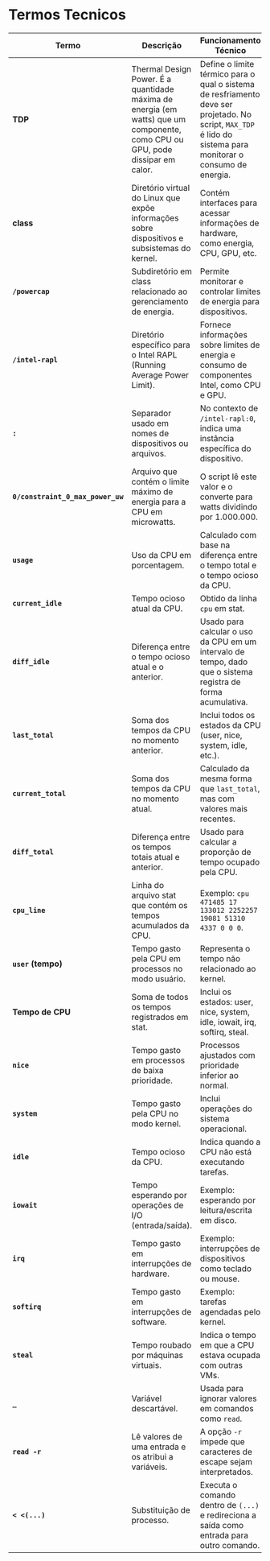 # Termos Tecnicos

| **Termo**                         | **Descrição**                                                                                                                 | **Funcionamento Técnico**                                                                                                                                     |
| --------------------------------- | ----------------------------------------------------------------------------------------------------------------------------- | ------------------------------------------------------------------------------------------------------------------------------------------------------------- |
| **TDP**                           | Thermal Design Power. É a quantidade máxima de energia (em watts) que um componente, como CPU ou GPU, pode dissipar em calor. | Define o limite térmico para o qual o sistema de resfriamento deve ser projetado. No script, `MAX_TDP` é lido do sistema para monitorar o consumo de energia. |
| **class**                         | Diretório virtual do Linux que expõe informações sobre dispositivos e subsistemas do kernel.                                  | Contém interfaces para acessar informações de hardware, como energia, CPU, GPU, etc.                                                                          |
| **`/powercap`**                   | Subdiretório em class relacionado ao gerenciamento de energia.                                                                | Permite monitorar e controlar limites de energia para dispositivos.                                                                                           |
| **`/intel-rapl`**                 | Diretório específico para o Intel RAPL (Running Average Power Limit).                                                         | Fornece informações sobre limites de energia e consumo de componentes Intel, como CPU e GPU.                                                                  |
| **`:`**                           | Separador usado em nomes de dispositivos ou arquivos.                                                                         | No contexto de `/intel-rapl:0`, indica uma instância específica do dispositivo.                                                                               |
| **`0/constraint_0_max_power_uw`** | Arquivo que contém o limite máximo de energia para a CPU em microwatts.                                                       | O script lê este valor e o converte para watts dividindo por 1.000.000.                                                                                       |
| **`usage`**                       | Uso da CPU em porcentagem.                                                                                                    | Calculado com base na diferença entre o tempo total e o tempo ocioso da CPU.                                                                                  |
| **`current_idle`**                | Tempo ocioso atual da CPU.                                                                                                    | Obtido da linha `cpu` em stat.                                                                                                                                |
| **`diff_idle`**                   | Diferença entre o tempo ocioso atual e o anterior.                                                                            | Usado para calcular o uso da CPU em um intervalo de tempo, dado que o sistema registra de forma acumulativa.                                                  |
| **`last_total`**                  | Soma dos tempos da CPU no momento anterior.                                                                                   | Inclui todos os estados da CPU (user, nice, system, idle, etc.).                                                                                              |
| **`current_total`**               | Soma dos tempos da CPU no momento atual.                                                                                      | Calculado da mesma forma que `last_total`, mas com valores mais recentes.                                                                                     |
| **`diff_total`**                  | Diferença entre os tempos totais atual e anterior.                                                                            | Usado para calcular a proporção de tempo ocupado pela CPU.                                                                                                    |
| **`cpu_line`**                    | Linha do arquivo stat que contém os tempos acumulados da CPU.                                                                 | Exemplo: `cpu 471485 17 133012 2252257 19081 51310 4337 0 0 0`.                                                                                               |
| **`user` (tempo)**                | Tempo gasto pela CPU em processos no modo usuário.                                                                            | Representa o tempo não relacionado ao kernel.                                                                                                                 |
| **Tempo de CPU**                  | Soma de todos os tempos registrados em stat.                                                                                  | Inclui os estados: user, nice, system, idle, iowait, irq, softirq, steal.                                                                                     |
| **`nice`**                        | Tempo gasto em processos de baixa prioridade.                                                                                 | Processos ajustados com prioridade inferior ao normal.                                                                                                        |
| **`system`**                      | Tempo gasto pela CPU no modo kernel.                                                                                          | Inclui operações do sistema operacional.                                                                                                                      |
| **`idle`**                        | Tempo ocioso da CPU.                                                                                                          | Indica quando a CPU não está executando tarefas.                                                                                                              |
| **`iowait`**                      | Tempo esperando por operações de I/O (entrada/saída).                                                                         | Exemplo: esperando por leitura/escrita em disco.                                                                                                              |
| **`irq`**                         | Tempo gasto em interrupções de hardware.                                                                                      | Exemplo: interrupções de dispositivos como teclado ou mouse.                                                                                                  |
| **`softirq`**                     | Tempo gasto em interrupções de software.                                                                                      | Exemplo: tarefas agendadas pelo kernel.                                                                                                                       |
| **`steal`**                       | Tempo roubado por máquinas virtuais.                                                                                          | Indica o tempo em que a CPU estava ocupada com outras VMs.                                                                                                    |
| **`_`**                           | Variável descartável.                                                                                                         | Usada para ignorar valores em comandos como `read`.                                                                                                           |
| **`read -r`**                     | Lê valores de uma entrada e os atribui a variáveis.                                                                           | A opção `-r` impede que caracteres de escape sejam interpretados.                                                                                             |
| **`< <(...)`**                    | Substituição de processo.                                                                                                     | Executa o comando dentro de `(...)` e redireciona a saída como entrada para outro comando.                                                                    |
